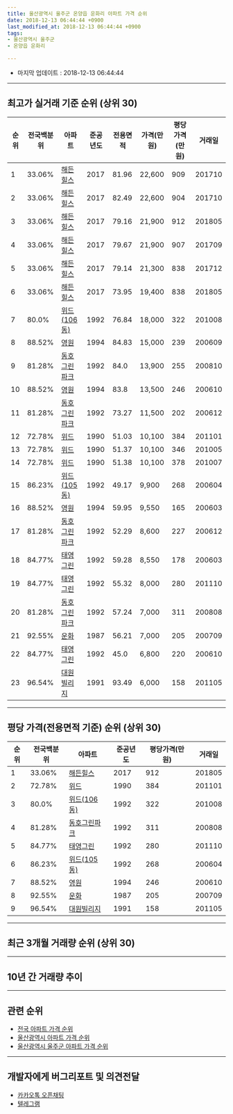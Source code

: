 ```yaml
---
title: 울산광역시 울주군 온양읍 운화리 아파트 가격 순위
date: 2018-12-13 06:44:44 +0900
last_modified_at: 2018-12-13 06:44:44 +0900
tags:
- 울산광역시 울주군
- 온양읍 운화리

---
```


* 마지막 업데이트 : 2018-12-13 06:44:44

---

## 최고가 실거래 기준 순위 (상위 30)


|순위|전국백분위|아파트|준공년도|전용면적|가격(만원)|평당가격(만원)|거래일|
|---|---|---|---|---|---|---|---|
|1|33.06%|[해든힐스](https://search.naver.com/search.naver?query=%EC%9A%B8%EC%82%B0%EA%B4%91%EC%97%AD%EC%8B%9C+%EC%9A%B8%EC%A3%BC%EA%B5%B0+%EC%98%A8%EC%96%91%EC%9D%8D+%EC%9A%B4%ED%99%94%EB%A6%AC+%ED%95%B4%EB%93%A0%ED%9E%90%EC%8A%A4)|2017|81.96|22,600|909|201710|
|2|33.06%|[해든힐스](https://search.naver.com/search.naver?query=%EC%9A%B8%EC%82%B0%EA%B4%91%EC%97%AD%EC%8B%9C+%EC%9A%B8%EC%A3%BC%EA%B5%B0+%EC%98%A8%EC%96%91%EC%9D%8D+%EC%9A%B4%ED%99%94%EB%A6%AC+%ED%95%B4%EB%93%A0%ED%9E%90%EC%8A%A4)|2017|82.49|22,600|904|201710|
|3|33.06%|[해든힐스](https://search.naver.com/search.naver?query=%EC%9A%B8%EC%82%B0%EA%B4%91%EC%97%AD%EC%8B%9C+%EC%9A%B8%EC%A3%BC%EA%B5%B0+%EC%98%A8%EC%96%91%EC%9D%8D+%EC%9A%B4%ED%99%94%EB%A6%AC+%ED%95%B4%EB%93%A0%ED%9E%90%EC%8A%A4)|2017|79.16|21,900|912|201805|
|4|33.06%|[해든힐스](https://search.naver.com/search.naver?query=%EC%9A%B8%EC%82%B0%EA%B4%91%EC%97%AD%EC%8B%9C+%EC%9A%B8%EC%A3%BC%EA%B5%B0+%EC%98%A8%EC%96%91%EC%9D%8D+%EC%9A%B4%ED%99%94%EB%A6%AC+%ED%95%B4%EB%93%A0%ED%9E%90%EC%8A%A4)|2017|79.67|21,900|907|201709|
|5|33.06%|[해든힐스](https://search.naver.com/search.naver?query=%EC%9A%B8%EC%82%B0%EA%B4%91%EC%97%AD%EC%8B%9C+%EC%9A%B8%EC%A3%BC%EA%B5%B0+%EC%98%A8%EC%96%91%EC%9D%8D+%EC%9A%B4%ED%99%94%EB%A6%AC+%ED%95%B4%EB%93%A0%ED%9E%90%EC%8A%A4)|2017|79.14|21,300|838|201712|
|6|33.06%|[해든힐스](https://search.naver.com/search.naver?query=%EC%9A%B8%EC%82%B0%EA%B4%91%EC%97%AD%EC%8B%9C+%EC%9A%B8%EC%A3%BC%EA%B5%B0+%EC%98%A8%EC%96%91%EC%9D%8D+%EC%9A%B4%ED%99%94%EB%A6%AC+%ED%95%B4%EB%93%A0%ED%9E%90%EC%8A%A4)|2017|73.95|19,400|838|201805|
|7|80.0%|[위드(106동)](https://search.naver.com/search.naver?query=%EC%9A%B8%EC%82%B0%EA%B4%91%EC%97%AD%EC%8B%9C+%EC%9A%B8%EC%A3%BC%EA%B5%B0+%EC%98%A8%EC%96%91%EC%9D%8D+%EC%9A%B4%ED%99%94%EB%A6%AC+%EC%9C%84%EB%93%9C%28106%EB%8F%99%29)|1992|76.84|18,000|322|201008|
|8|88.52%|[영원](https://search.naver.com/search.naver?query=%EC%9A%B8%EC%82%B0%EA%B4%91%EC%97%AD%EC%8B%9C+%EC%9A%B8%EC%A3%BC%EA%B5%B0+%EC%98%A8%EC%96%91%EC%9D%8D+%EC%9A%B4%ED%99%94%EB%A6%AC+%EC%98%81%EC%9B%90)|1994|84.83|15,000|239|200609|
|9|81.28%|[동호그린파크](https://search.naver.com/search.naver?query=%EC%9A%B8%EC%82%B0%EA%B4%91%EC%97%AD%EC%8B%9C+%EC%9A%B8%EC%A3%BC%EA%B5%B0+%EC%98%A8%EC%96%91%EC%9D%8D+%EC%9A%B4%ED%99%94%EB%A6%AC+%EB%8F%99%ED%98%B8%EA%B7%B8%EB%A6%B0%ED%8C%8C%ED%81%AC)|1992|84.0|13,900|255|200810|
|10|88.52%|[영원](https://search.naver.com/search.naver?query=%EC%9A%B8%EC%82%B0%EA%B4%91%EC%97%AD%EC%8B%9C+%EC%9A%B8%EC%A3%BC%EA%B5%B0+%EC%98%A8%EC%96%91%EC%9D%8D+%EC%9A%B4%ED%99%94%EB%A6%AC+%EC%98%81%EC%9B%90)|1994|83.8|13,500|246|200610|
|11|81.28%|[동호그린파크](https://search.naver.com/search.naver?query=%EC%9A%B8%EC%82%B0%EA%B4%91%EC%97%AD%EC%8B%9C+%EC%9A%B8%EC%A3%BC%EA%B5%B0+%EC%98%A8%EC%96%91%EC%9D%8D+%EC%9A%B4%ED%99%94%EB%A6%AC+%EB%8F%99%ED%98%B8%EA%B7%B8%EB%A6%B0%ED%8C%8C%ED%81%AC)|1992|73.27|11,500|202|200612|
|12|72.78%|[위드](https://search.naver.com/search.naver?query=%EC%9A%B8%EC%82%B0%EA%B4%91%EC%97%AD%EC%8B%9C+%EC%9A%B8%EC%A3%BC%EA%B5%B0+%EC%98%A8%EC%96%91%EC%9D%8D+%EC%9A%B4%ED%99%94%EB%A6%AC+%EC%9C%84%EB%93%9C)|1990|51.03|10,100|384|201101|
|13|72.78%|[위드](https://search.naver.com/search.naver?query=%EC%9A%B8%EC%82%B0%EA%B4%91%EC%97%AD%EC%8B%9C+%EC%9A%B8%EC%A3%BC%EA%B5%B0+%EC%98%A8%EC%96%91%EC%9D%8D+%EC%9A%B4%ED%99%94%EB%A6%AC+%EC%9C%84%EB%93%9C)|1990|51.37|10,100|346|201005|
|14|72.78%|[위드](https://search.naver.com/search.naver?query=%EC%9A%B8%EC%82%B0%EA%B4%91%EC%97%AD%EC%8B%9C+%EC%9A%B8%EC%A3%BC%EA%B5%B0+%EC%98%A8%EC%96%91%EC%9D%8D+%EC%9A%B4%ED%99%94%EB%A6%AC+%EC%9C%84%EB%93%9C)|1990|51.38|10,100|378|201007|
|15|86.23%|[위드(105동)](https://search.naver.com/search.naver?query=%EC%9A%B8%EC%82%B0%EA%B4%91%EC%97%AD%EC%8B%9C+%EC%9A%B8%EC%A3%BC%EA%B5%B0+%EC%98%A8%EC%96%91%EC%9D%8D+%EC%9A%B4%ED%99%94%EB%A6%AC+%EC%9C%84%EB%93%9C%28105%EB%8F%99%29)|1992|49.17|9,900|268|200604|
|16|88.52%|[영원](https://search.naver.com/search.naver?query=%EC%9A%B8%EC%82%B0%EA%B4%91%EC%97%AD%EC%8B%9C+%EC%9A%B8%EC%A3%BC%EA%B5%B0+%EC%98%A8%EC%96%91%EC%9D%8D+%EC%9A%B4%ED%99%94%EB%A6%AC+%EC%98%81%EC%9B%90)|1994|59.95|9,550|165|200603|
|17|81.28%|[동호그린파크](https://search.naver.com/search.naver?query=%EC%9A%B8%EC%82%B0%EA%B4%91%EC%97%AD%EC%8B%9C+%EC%9A%B8%EC%A3%BC%EA%B5%B0+%EC%98%A8%EC%96%91%EC%9D%8D+%EC%9A%B4%ED%99%94%EB%A6%AC+%EB%8F%99%ED%98%B8%EA%B7%B8%EB%A6%B0%ED%8C%8C%ED%81%AC)|1992|52.29|8,600|227|200612|
|18|84.77%|[태영그린](https://search.naver.com/search.naver?query=%EC%9A%B8%EC%82%B0%EA%B4%91%EC%97%AD%EC%8B%9C+%EC%9A%B8%EC%A3%BC%EA%B5%B0+%EC%98%A8%EC%96%91%EC%9D%8D+%EC%9A%B4%ED%99%94%EB%A6%AC+%ED%83%9C%EC%98%81%EA%B7%B8%EB%A6%B0)|1992|59.28|8,550|178|200603|
|19|84.77%|[태영그린](https://search.naver.com/search.naver?query=%EC%9A%B8%EC%82%B0%EA%B4%91%EC%97%AD%EC%8B%9C+%EC%9A%B8%EC%A3%BC%EA%B5%B0+%EC%98%A8%EC%96%91%EC%9D%8D+%EC%9A%B4%ED%99%94%EB%A6%AC+%ED%83%9C%EC%98%81%EA%B7%B8%EB%A6%B0)|1992|55.32|8,000|280|201110|
|20|81.28%|[동호그린파크](https://search.naver.com/search.naver?query=%EC%9A%B8%EC%82%B0%EA%B4%91%EC%97%AD%EC%8B%9C+%EC%9A%B8%EC%A3%BC%EA%B5%B0+%EC%98%A8%EC%96%91%EC%9D%8D+%EC%9A%B4%ED%99%94%EB%A6%AC+%EB%8F%99%ED%98%B8%EA%B7%B8%EB%A6%B0%ED%8C%8C%ED%81%AC)|1992|57.24|7,000|311|200808|
|21|92.55%|[운화](https://search.naver.com/search.naver?query=%EC%9A%B8%EC%82%B0%EA%B4%91%EC%97%AD%EC%8B%9C+%EC%9A%B8%EC%A3%BC%EA%B5%B0+%EC%98%A8%EC%96%91%EC%9D%8D+%EC%9A%B4%ED%99%94%EB%A6%AC+%EC%9A%B4%ED%99%94)|1987|56.21|7,000|205|200709|
|22|84.77%|[태영그린](https://search.naver.com/search.naver?query=%EC%9A%B8%EC%82%B0%EA%B4%91%EC%97%AD%EC%8B%9C+%EC%9A%B8%EC%A3%BC%EA%B5%B0+%EC%98%A8%EC%96%91%EC%9D%8D+%EC%9A%B4%ED%99%94%EB%A6%AC+%ED%83%9C%EC%98%81%EA%B7%B8%EB%A6%B0)|1992|45.0|6,800|220|200610|
|23|96.54%|[대원빌리지](https://search.naver.com/search.naver?query=%EC%9A%B8%EC%82%B0%EA%B4%91%EC%97%AD%EC%8B%9C+%EC%9A%B8%EC%A3%BC%EA%B5%B0+%EC%98%A8%EC%96%91%EC%9D%8D+%EC%9A%B4%ED%99%94%EB%A6%AC+%EB%8C%80%EC%9B%90%EB%B9%8C%EB%A6%AC%EC%A7%80)|1991|93.49|6,000|158|201105|


---

## 평당 가격(전용면적 기준) 순위 (상위 30)


|순위|전국백분위|아파트|준공년도|평당가격(만원)|거래일|
|---|---|---|---|---|---|
|1|33.06%|[해든힐스](https://search.naver.com/search.naver?query=%EC%9A%B8%EC%82%B0%EA%B4%91%EC%97%AD%EC%8B%9C+%EC%9A%B8%EC%A3%BC%EA%B5%B0+%EC%98%A8%EC%96%91%EC%9D%8D+%EC%9A%B4%ED%99%94%EB%A6%AC+%ED%95%B4%EB%93%A0%ED%9E%90%EC%8A%A4)|2017|912|201805|
|2|72.78%|[위드](https://search.naver.com/search.naver?query=%EC%9A%B8%EC%82%B0%EA%B4%91%EC%97%AD%EC%8B%9C+%EC%9A%B8%EC%A3%BC%EA%B5%B0+%EC%98%A8%EC%96%91%EC%9D%8D+%EC%9A%B4%ED%99%94%EB%A6%AC+%EC%9C%84%EB%93%9C)|1990|384|201101|
|3|80.0%|[위드(106동)](https://search.naver.com/search.naver?query=%EC%9A%B8%EC%82%B0%EA%B4%91%EC%97%AD%EC%8B%9C+%EC%9A%B8%EC%A3%BC%EA%B5%B0+%EC%98%A8%EC%96%91%EC%9D%8D+%EC%9A%B4%ED%99%94%EB%A6%AC+%EC%9C%84%EB%93%9C%28106%EB%8F%99%29)|1992|322|201008|
|4|81.28%|[동호그린파크](https://search.naver.com/search.naver?query=%EC%9A%B8%EC%82%B0%EA%B4%91%EC%97%AD%EC%8B%9C+%EC%9A%B8%EC%A3%BC%EA%B5%B0+%EC%98%A8%EC%96%91%EC%9D%8D+%EC%9A%B4%ED%99%94%EB%A6%AC+%EB%8F%99%ED%98%B8%EA%B7%B8%EB%A6%B0%ED%8C%8C%ED%81%AC)|1992|311|200808|
|5|84.77%|[태영그린](https://search.naver.com/search.naver?query=%EC%9A%B8%EC%82%B0%EA%B4%91%EC%97%AD%EC%8B%9C+%EC%9A%B8%EC%A3%BC%EA%B5%B0+%EC%98%A8%EC%96%91%EC%9D%8D+%EC%9A%B4%ED%99%94%EB%A6%AC+%ED%83%9C%EC%98%81%EA%B7%B8%EB%A6%B0)|1992|280|201110|
|6|86.23%|[위드(105동)](https://search.naver.com/search.naver?query=%EC%9A%B8%EC%82%B0%EA%B4%91%EC%97%AD%EC%8B%9C+%EC%9A%B8%EC%A3%BC%EA%B5%B0+%EC%98%A8%EC%96%91%EC%9D%8D+%EC%9A%B4%ED%99%94%EB%A6%AC+%EC%9C%84%EB%93%9C%28105%EB%8F%99%29)|1992|268|200604|
|7|88.52%|[영원](https://search.naver.com/search.naver?query=%EC%9A%B8%EC%82%B0%EA%B4%91%EC%97%AD%EC%8B%9C+%EC%9A%B8%EC%A3%BC%EA%B5%B0+%EC%98%A8%EC%96%91%EC%9D%8D+%EC%9A%B4%ED%99%94%EB%A6%AC+%EC%98%81%EC%9B%90)|1994|246|200610|
|8|92.55%|[운화](https://search.naver.com/search.naver?query=%EC%9A%B8%EC%82%B0%EA%B4%91%EC%97%AD%EC%8B%9C+%EC%9A%B8%EC%A3%BC%EA%B5%B0+%EC%98%A8%EC%96%91%EC%9D%8D+%EC%9A%B4%ED%99%94%EB%A6%AC+%EC%9A%B4%ED%99%94)|1987|205|200709|
|9|96.54%|[대원빌리지](https://search.naver.com/search.naver?query=%EC%9A%B8%EC%82%B0%EA%B4%91%EC%97%AD%EC%8B%9C+%EC%9A%B8%EC%A3%BC%EA%B5%B0+%EC%98%A8%EC%96%91%EC%9D%8D+%EC%9A%B4%ED%99%94%EB%A6%AC+%EB%8C%80%EC%9B%90%EB%B9%8C%EB%A6%AC%EC%A7%80)|1991|158|201105|


---

## 최근 3개월 거래량 순위 (상위 30)


<div style="width:100%;">
    <canvas id="deal_count_ranking" height="250"></canvas>
</div>


<script>
new Chart(document.getElementById("deal_count_ranking"), {
    type: 'horizontalBar',
    data: {
        labels: ['영원', '위드(105동)', '운화'],
        datasets: [{
            label: '실거래 수',
            data: [1, 1, 1],
            borderColor: "rgba(255, 0, 128, 1)",
            backgroundColor: "rgba(255, 0, 128, 0.5)",
            fill: false,
        }]
    },
    options: {
        responsive: true,
        title: {
            display: true,
            text: '최근 3개월 거래량 순위'
        },
        tooltips: {
            mode: 'index',
            intersect: false,
            callbacks: {
                title: function(tooltipItems, data) {
                    return "실거래 수:";
                },
                label: function(tooltipItem, data) {
                    return data.labels[tooltipItem.index] + ": " + tooltipItem.xLabel;
                }
            }
        },
        hover: {
            mode: 'nearest',
            intersect: true
        },
        scales: {
            xAxes: [{
                display: true,
                scaleLabel: {
                    display: true,
                    labelString: '실거래 수'
                },
                ticks: {
                    suggestedMin: 0,
                }
            }],
            yAxes: [{
                display: true,
                ticks: {
                    autoSkip: false,
                    callback: function(value, index, values) {
                        if (value.length > 15)
                            return value.substr(0, 13) + "...";
                        else
                            return value;
                    }
                },
                scaleLabel: {
                    display: false,
                }
            }]
        }
    }
});

</script>


---

## 10년 간 거래량 추이


<div style="width:100%;">
    <canvas id="deal_progress" height="250"></canvas>
</div>

<script>
new Chart(document.getElementById("deal_progress"), {
    type: 'line',
    data: {
        labels: ['200812','200901','200902','200903','200904','200905','200906','200907','200908','200909','200910','200911','200912','201001','201002','201003','201004','201005','201006','201007','201008','201009','201010','201011','201012','201101','201102','201103','201104','201105','201106','201107','201108','201109','201110','201111','201112','201201','201202','201203','201204','201205','201206','201207','201208','201209','201210','201211','201212','201301','201302','201303','201304','201305','201306','201307','201308','201309','201310','201311','201312','201401','201402','201403','201404','201405','201406','201407','201408','201409','201410','201411','201412','201501','201502','201503','201504','201505','201506','201507','201508','201509','201510','201511','201512','201601','201602','201603','201604','201605','201606','201607','201608','201609','201610','201611','201612','201701','201702','201703','201704','201705','201706','201707','201708','201709','201710','201711','201712','201801','201802','201803','201804','201805','201806','201807','201808','201809','201810','201811','201812'],
        datasets: [{
            label: '실거래 수',
            pointRadius: 1,
            data: [0, 0, 1, 0, 2, 1, 1, 3, 1, 5, 3, 2, 3, 1, 0, 4, 1, 5, 2, 5, 4, 2, 5, 4, 4, 4, 5, 8, 3, 7, 6, 2, 3, 3, 11, 3, 10, 2, 5, 6, 3, 4, 5, 1, 0, 2, 6, 2, 5, 1, 2, 2, 2, 1, 3, 1, 6, 4, 5, 3, 1, 2, 4, 5, 3, 1, 2, 5, 4, 3, 3, 1, 3, 4, 1, 7, 7, 4, 7, 4, 12, 2, 3, 5, 2, 3, 2, 1, 3, 5, 1, 1, 0, 3, 2, 3, 4, 2, 2, 6, 2, 4, 0, 1, 3, 4, 2, 4, 3, 1, 1, 0, 1, 2, 3, 2, 1, 2, 1, 2, 0],
            borderColor: "rgba(255, 201, 14, 1)",
            backgroundColor: "rgba(255, 201, 14, 0.5)",
            fill: true,
        }]
    },
    options: {
        responsive: true,
        title: {
            display: true,
            text: '10년간 거래량 추이'
        },
        tooltips: {
            mode: 'index',
            intersect: false,
        },
        hover: {
            mode: 'nearest',
            intersect: true
        },
        scales: {
            xAxes: [{
                display: true,
                scaleLabel: {
                    display: true,
                    labelString: '년/월'
                }
            }],
            yAxes: [{
                display: true,
                ticks: {
                    suggestedMin: 0,
                },
                scaleLabel: {
                    display: true,
                    labelString: '실거래 수'
                }
            }]
        }
    }
});

</script>


---

## 관련 순위

- [전국 아파트 가격 순위](https://inasie.github.io/apt-ranking/전국)
- [울산광역시 아파트 가격 순위](https://inasie.github.io/apt-ranking/울산광역시)
- [울산광역시 울주군 아파트 가격 순위](https://inasie.github.io/apt-ranking/울산광역시-울주군)


---

## 개발자에게 버그리포트 및 의견전달

- [카카오톡 오픈채팅](https://open.kakao.com/o/gLJUAP4)
- [텔레그램](https://t.me/inasie)

